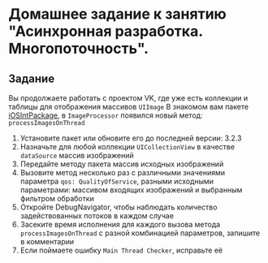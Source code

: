 # Домашнее задание к занятию "Асинхронная разработка. Многопоточность".

## Задание

Вы продолжаете работать с проектом VK, где уже есть коллекции и таблицы для отображения массивов `UIImage` 
В знакомом вам пакете [iOSIntPackage](https://github.com/TrueMax/iOSIntPackage/releases/tag/v3.2.3), в `ImageProcessor` появился новый метод: `processImagesOnThread` 

1. Установите пакет или обновите его до последней версии: 3.2.3 
2. Назначьте для любой коллекции `UICollectionView` в качестве `dataSource` массив изображений
3. Передайте методу пакета массив исходных изображений 
4. Вызовите метод несколько раз с различными значениями параметра `qos: QualityOfService`, разными исходными параметрами: массивом входящих изображений и выбранным фильтром обработки 
5. Откройте DebugNavigator, чтобы наблюдать количество задействованных потоков в каждом случае
6. Засеките время исполнения для каждого вызова метода `processImagesOnThread` с разной комбинацией параметров, запишите в комментарии
7. Если поймаете ошибку `Main Thread Checker`, исправьте её 
